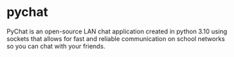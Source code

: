 # pychat
PyChat is an open-source LAN chat application created in python 3.10 using sockets that allows for fast and reliable communication on school networks so you can chat with your friends.
